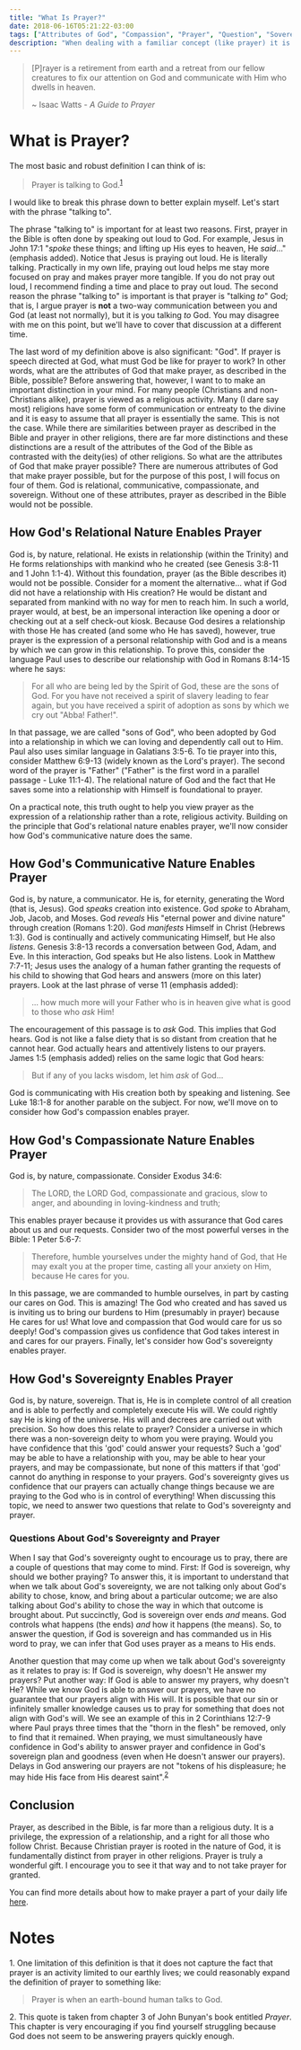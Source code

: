 ```yaml
---
title: "What Is Prayer?"
date: 2018-06-16T05:21:22-03:00
tags: ["Attributes of God", "Compassion", "Prayer", "Question", "Sovereignty"]
description: "When dealing with a familiar concept (like prayer) it is often helpful and refreshing to define that concept in simple language. My goal in this post is to simply define prayer and it's theological foundation."
---
```


> [P]rayer is a retirement from earth and a retreat from our fellow creatures to fix our attention on God and communicate with Him who dwells in heaven.
> 
> ~ Isaac Watts - *A Guide to Prayer*

# What is Prayer?

The most basic and robust definition I can think of is:

> Prayer is talking to God.<sup>[1](#footnote1)</sup>

I would like to break this phrase down to better explain myself. Let's start with the phrase "talking to".

The phrase "talking to" is important for at least two reasons. First, prayer in the Bible is often done by speaking out loud to God. For example, Jesus in John 17:1 "*spoke* these things; and lifting up His eyes to heaven, He *said*..." (emphasis added). Notice that Jesus is praying out loud. He is literally talking. Practically in my own life, praying out loud helps me stay more focused on pray and makes prayer more tangible. If you do not pray out loud, I recommend finding a time and place to pray out loud. The second reason the phrase "talking to" is important is that prayer is "talking *to*" God; that is, I argue prayer is **not** a two-way communication between you and God (at least not normally), but it is you talking *to* God. You may disagree with me on this point, but we'll have to cover that discussion at a different time.

The last word of my definition above is also significant: "God". If prayer is speech directed at God, what must God be like for prayer to work? In other words, what are the attributes of God that make prayer, as described in the Bible, possible? Before answering that, however, I want to to make an important distinction in your mind. For many people (Christians and non-Christians alike), prayer is viewed as a religious activity. Many (I dare say most) religions have some form of communication or entreaty to the divine and it is easy to assume that all prayer is essentially the same. This is not the case. While there are similarities between prayer as described in the Bible and prayer in other religions, there are far more distinctions and these distinctions are a result of the attributes of the God of the Bible as contrasted with the deity(ies) of other religions. So what are the attributes of God that make prayer possible? There are numerous attributes of God that make prayer possible, but for the purpose of this post, I will focus on four of them. God is relational, communicative, compassionate, and sovereign. Without one of these attributes, prayer as described in the Bible would not be possible.

## How God's Relational Nature Enables Prayer

God is, by nature, relational. He exists in relationship (within the Trinity) and He forms relationships with mankind who he created (see Genesis 3:8-11 and 1 John 1:1-4). Without this foundation, prayer (as the Bible describes it) would not be possible. Consider for a moment the alternative... what if God did not have a relationship with His creation? He would be distant and separated from mankind with no way for men to reach him. In such a world, prayer would, at best, be an impersonal interaction like opening a door or checking out at a self check-out kiosk. Because God desires a relationship with those He has created (and some who He has saved), however, true prayer is the expression of a personal relationship with God and is a means by which we can grow in this relationship. To prove this, consider the language Paul uses to describe our relationship with God in Romans 8:14-15 where he says:

> For all who are being led by the Spirit of God, these are the sons of God. For you have not received a spirit of slavery leading to fear again, but you have received a spirit of adoption as sons by which we cry out "Abba! Father!".

In that passage, we are called "sons of God", who been adopted by God into a relationship in which we can loving and dependently call out to Him. Paul also uses similar language in Galatians 3:5-6. To tie prayer into this, consider Matthew 6:9-13 (widely known as the Lord's prayer). The second word of the prayer is "Father" ("Father" is the first word in a parallel passage - Luke 11:1-4). The relational nature of God and the fact that He saves some into a relationship with Himself is foundational to prayer.

On a practical note, this truth ought to help you view prayer as the expression of a relationship rather than a rote, religious activity. Building on the principle that God's relational nature enables prayer, we'll now consider how God's communicative nature does the same.

## How God's Communicative Nature Enables Prayer

God is, by nature, a communicator. He is, for eternity, generating the Word (that is, Jesus). God *speaks* creation into existence. God *spoke* to Abraham, Job, Jacob, and Moses. God *reveals* His "eternal power and divine nature" through creation (Romans 1:20). God *manifests* Himself in Christ (Hebrews 1:3). God is continually and actively communicating Himself, but He also *listens*. Genesis 3:8-13 records a conversation between God, Adam, and Eve. In this interaction, God speaks but He also listens. Look in Matthew 7:7-11; Jesus uses the analogy of a human father granting the requests of his child to showing that God hears and answers (more on this later) prayers. Look at the last phrase of verse 11 (emphasis added):

> ... how much more will your Father who is in heaven give what is good to those who *ask* Him!

The encouragement of this passage is to *ask* God. This implies that God hears. God is not like a false diety that is so distant from creation that he cannot hear. God actually hears and attentively listens to our prayers. James 1:5 (emphasis added) relies on the same logic that God hears:

> But if any of you lacks wisdom, let him *ask* of God...

God is communicating with His creation both by speaking and listening. See Luke 18:1-8 for another parable on the subject. For now, we'll move on to consider how God's compassion enables prayer.

## How God's Compassionate Nature Enables Prayer

God is, by nature, compassionate. Consider Exodus 34:6:

> The LORD, the LORD God, compassionate and gracious, slow to anger, and abounding in loving-kindness and truth;

This enables prayer because it provides us with assurance that God cares about us and our requests. Consider two of the most powerful verses in the Bible: 1 Peter 5:6-7:

> Therefore, humble yourselves under the mighty hand of God, that He may exalt you at the proper time, casting all your anxiety on Him, because He cares for you.

In this passage, we are commanded to humble ourselves, in part by casting our cares on God. This is amazing! The God who created and has saved us is inviting us to bring our burdens to Him (presumably in prayer) because He cares for us! What love and compassion that God would care for us so deeply! God's compassion gives us confidence that God takes interest in and cares for our prayers. Finally, let's consider how God's sovereignty enables prayer.

## How God's Sovereignty Enables Prayer

God is, by nature, sovereign. That is, He is in complete control of all creation and is able to perfectly and completely execute His will. We could rightly say He is king of the universe. His will and decrees are carried out with precision. So how does this relate to prayer? Consider a universe in which there was a non-sovereign deity to whom you were praying. Would you have confidence that this 'god' could answer your requests? Such a 'god' may be able to have a relationship with you, may be able to hear your prayers, and may be compassionate, but none of this matters if that 'god' cannot do anything in response to your prayers. God's sovereignty gives us confidence that our prayers can actually change things because we are praying to the God who is in control of everything! When discussing this topic, we need to answer two questions that relate to God's sovereignty and prayer.

### Questions About God's Sovereignty and Prayer

When I say that God's sovereignty ought to encourage us to pray, there are a couple of questions that may come to mind. First: If God is sovereign, why should we bother praying? To answer this, it is important to understand that when we talk about God's sovereignty, we are not talking only about God's ability to chose, know, and bring about a particular outcome; we are also talking about God's ability to chose the way in which that outcome is brought about. Put succinctly, God is sovereign over ends *and* means. God controls what happens (the ends) *and* how it happens (the means). So, to answer the question, if God is sovereign and has commanded us in His word to pray, we can infer that God uses prayer as a means to His ends.

Another question that may come up when we talk about God's sovereignty as it relates to pray is: If God is sovereign, why doesn't He answer my prayers? Put another way: If God is able to answer my prayers, why doesn't He? While we know God is able to answer our prayers, we have no guarantee that our prayers align with His will. It is possible that our sin or infinitely smaller knowledge causes us to pray for something that does not align with God's will. We see an example of this in 2 Corinthians 12:7-9 where Paul prays three times that the "thorn in the flesh" be removed, only to find that it remained.  When praying, we must simultaneously have confidence in God's ability to answer prayer and confidence in God's sovereign plan and goodness (even when He doesn't answer our prayers). Delays in God answering our prayers are not "tokens of his displeasure; he may hide His face from His dearest saint".<sup>[2](#footnote2)</sup>

## Conclusion

Prayer, as described in the Bible, is far more than a religious duty. It is a privilege, the expression of a relationship, and a right for all those who follow Christ. Because Christian prayer is rooted in the nature of God, it is fundamentally distinct from prayer in other religions. Prayer is truly a wonderful gift. I encourage you to see it that way and to not take prayer for granted.

You can find more details about how to make prayer a part of your daily life [here](../practical-spiritual-disciplines-prayer/).

# Notes

<a id="footnote1">1. </a>One limitation of this definition is that it does not capture the fact that prayer is an activity limited to our earthly lives; we could reasonably expand the definition of prayer to something like:

> Prayer is when an earth-bound human talks to God.

<a id="footnote2">2. </a>This quote is taken from chapter 3 of John Bunyan's book entitled *Prayer*. This chapter is very encouraging if you find yourself struggling because God does not seem to be answering prayers quickly enough.
